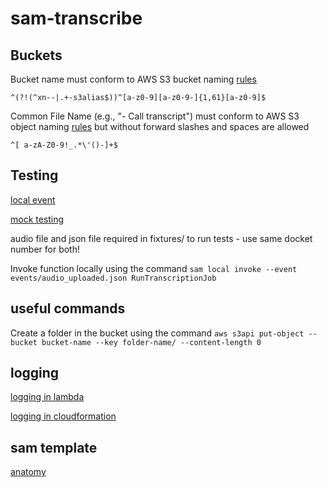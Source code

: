 # sam-transcribe

## Buckets

Bucket name must conform to AWS S3 bucket naming [rules](https://stackoverflow.com/a/50484916)

`^(?!(^xn--|.+-s3alias$))^[a-z0-9][a-z0-9-]{1,61}[a-z0-9]$`

Common File Name (e.g., "- Call transcript") must conform to AWS S3 object naming
[rules](https://stackoverflow.com/a/58713447) but without forward slashes and spaces are allowed

`^[ a-zA-Z0-9!_.*\'()-]+$`

## Testing

[local event](https://docs.aws.amazon.com/serverless-application-model/latest/developerguide/using-sam-cli-local-generate-event.html)

[mock testing](https://docs.getmoto.org/en/latest/index.html)

audio file and json file required in fixtures/ to run tests - use same docket number for both!

Invoke function locally using the command
`sam local invoke --event events/audio_uploaded.json RunTranscriptionJob`

## useful commands

Create a folder in the bucket using the command
`aws s3api put-object --bucket bucket-name --key folder-name/ --content-length 0`

## logging

[logging in lambda](https://docs.aws.amazon.com/lambda/latest/dg/python-logging.html)

[logging in cloudformation](https://docs.aws.amazon.com/AWSCloudFormation/latest/UserGuide/aws-properties-lambda-function-loggingconfig.html)

## sam template

[anatomy](https://docs.aws.amazon.com/serverless-application-model/latest/developerguide/sam-specification-template-anatomy.html)
